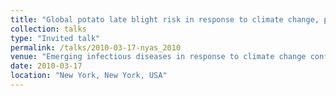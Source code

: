 ```yaml
---
title: "Global potato late blight risk in response to climate change, possible futures for a historic disease"
collection: talks
type: "Invited talk"
permalink: /talks/2010-03-17-nyas_2010
venue: "Emerging infectious diseases in response to climate change conference, hosted by New York Academy of Sciences"
date: 2010-03-17
location: "New York, New York, USA"
---
```

